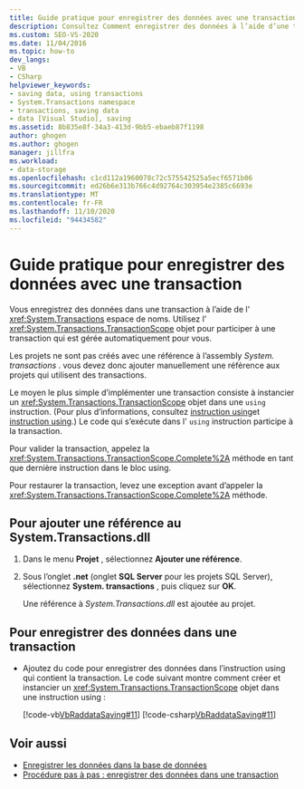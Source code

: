 ```yaml
---
title: Guide pratique pour enregistrer des données avec une transaction
description: Consultez Comment enregistrer des données à l’aide d’une transaction avec les outils de DataSet dans Visual Studio. Vous enregistrez des données dans une transaction à l’aide de l’espace de noms System. transactions.
ms.custom: SEO-VS-2020
ms.date: 11/04/2016
ms.topic: how-to
dev_langs:
- VB
- CSharp
helpviewer_keywords:
- saving data, using transactions
- System.Transactions namespace
- transactions, saving data
- data [Visual Studio], saving
ms.assetid: 8b835e8f-34a3-413d-9bb5-ebaeb87f1198
author: ghogen
ms.author: ghogen
manager: jillfra
ms.workload:
- data-storage
ms.openlocfilehash: c1cd112a1960078c72c575542525a5ecf6571b06
ms.sourcegitcommit: ed26b6e313b766c4d92764c303954e2385c6693e
ms.translationtype: MT
ms.contentlocale: fr-FR
ms.lasthandoff: 11/10/2020
ms.locfileid: "94434582"
---
```

# <a name="how-to-save-data-by-using-a-transaction"></a>Guide pratique pour enregistrer des données avec une transaction

Vous enregistrez des données dans une transaction à l’aide de l' <xref:System.Transactions> espace de noms. Utilisez l' <xref:System.Transactions.TransactionScope> objet pour participer à une transaction qui est gérée automatiquement pour vous.

Les projets ne sont pas créés avec une référence à l’assembly *System. transactions* . vous devez donc ajouter manuellement une référence aux projets qui utilisent des transactions.

Le moyen le plus simple d’implémenter une transaction consiste à instancier un <xref:System.Transactions.TransactionScope> objet dans une `using` instruction. (Pour plus d’informations, consultez [instruction using](/dotnet/visual-basic/language-reference/statements/using-statement)et [instruction using](/dotnet/csharp/language-reference/keywords/using-statement).) Le code qui s’exécute dans l' `using` instruction participe à la transaction.

Pour valider la transaction, appelez la <xref:System.Transactions.TransactionScope.Complete%2A> méthode en tant que dernière instruction dans le bloc using.

Pour restaurer la transaction, levez une exception avant d’appeler la <xref:System.Transactions.TransactionScope.Complete%2A> méthode.

## <a name="to-add-a-reference-to-the-systemtransactionsdll"></a>Pour ajouter une référence au System.Transactions.dll

1. Dans le menu **Projet** , sélectionnez **Ajouter une référence**.

2. Sous l’onglet **.net** (onglet **SQL Server** pour les projets SQL Server), sélectionnez **System. transactions** , puis cliquez sur **OK**.

     Une référence à *System.Transactions.dll* est ajoutée au projet.

## <a name="to-save-data-in-a-transaction"></a>Pour enregistrer des données dans une transaction

- Ajoutez du code pour enregistrer des données dans l’instruction using qui contient la transaction. Le code suivant montre comment créer et instancier un <xref:System.Transactions.TransactionScope> objet dans une instruction using :

     [!code-vb[VbRaddataSaving#11](../data-tools/codesnippet/VisualBasic/save-data-by-using-a-transaction_1.vb)]
     [!code-csharp[VbRaddataSaving#11](../data-tools/codesnippet/CSharp/save-data-by-using-a-transaction_1.cs)]

## <a name="see-also"></a>Voir aussi

- [Enregistrer les données dans la base de données](../data-tools/save-data-back-to-the-database.md)
- [Procédure pas à pas : enregistrer des données dans une transaction](../data-tools/save-data-in-a-transaction.md)
